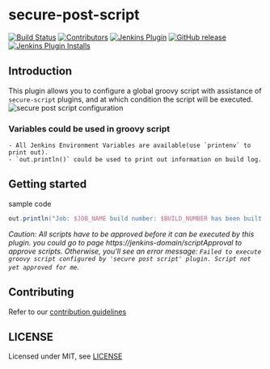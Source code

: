 # secure-post-script

[![Build Status](https://ci.jenkins.io/job/Plugins/job/secure-post-script-plugin/job/master/badge/icon)](https://ci.jenkins.io/job/Plugins/job/secure-post-script-plugin/job/master/)
[![Contributors](https://img.shields.io/github/contributors/jenkinsci/secure-post-script-plugin.svg)](https://github.com/jenkinsci/secure-post-script-plugin/graphs/contributors)
[![Jenkins Plugin](https://img.shields.io/jenkins/plugin/v/secure-post-script.svg)](https://plugins.jenkins.io/secure-post-script)
[![GitHub release](https://img.shields.io/github/release/jenkinsci/secure-post-script-plugin.svg?label=changelog)](https://github.com/jenkinsci/secure-post-script-plugin/releases/latest)
[![Jenkins Plugin Installs](https://img.shields.io/jenkins/plugin/i/secure-post-script.svg?color=blue)](https://plugins.jenkins.io/secure-post-script)

## Introduction

This plugin allows you to configure a global groovy script with assistance of `secure-script` plugins, and at which condition the script will be executed. 
![secure post script configuration ](/docs/secure-post-script.png)

### Variables could be used in groovy script
    - All Jenkins Environment Variables are available(use `printenv` to print out).
    - `out.println()` could be used to print out information on build log.


## Getting started
sample code
```groovy
out.println("Job: $JOB_NAME build number: $BUILD_NUMBER has been built on $NODE_NAME ")
```
*Caution: All scripts have to be approved before it can be executed by this plugin. you could go to page https://jenkins-domain/scriptApproval to approve scripts. Otherwise, you'll see an error message: `Failed to execute groovy script configured by 'secure post script' plugin. Script not yet approved for me`.*


## Contributing

Refer to our [contribution guidelines](https://github.com/jenkinsci/.github/blob/master/CONTRIBUTING.md)

## LICENSE

Licensed under MIT, see [LICENSE](LICENSE.md)

